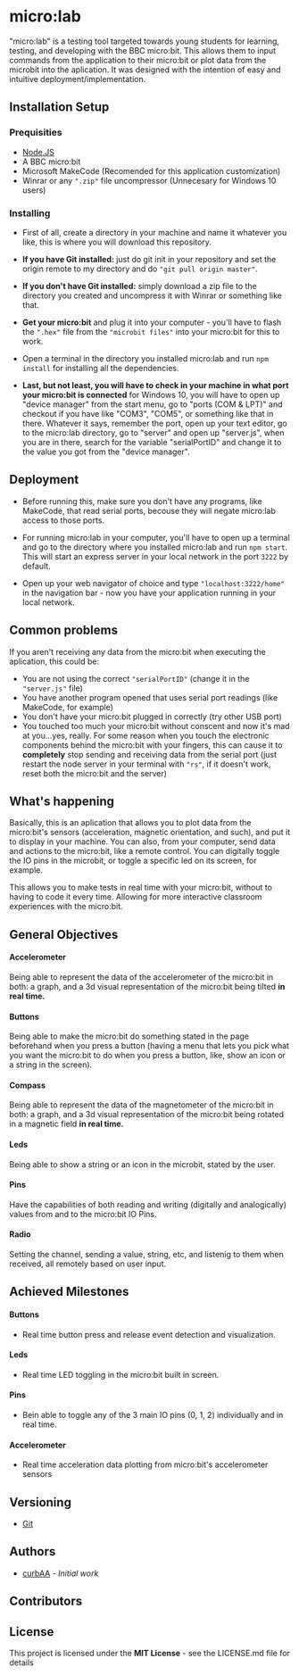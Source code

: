 # micro:lab
"micro:lab" is a testing tool targeted towards young students for learning, testing, and developing with the BBC micro:bit. This allows them to input commands from the application to their micro:bit or plot data from the microbit into the aplication. It was designed with the intention of easy and intuitive deployment/implementation. 



## Installation Setup
### Prequisities
- [Node.JS](https://nodejs.org/es/)
- A BBC micro:bit
- Microsoft MakeCode (Recomended for this application customization)
- Winrar or any `".zip"` file uncompressor (Unnecesary for Windows 10 users)
### Installing
- First of all, create a directory in your machine and name it whatever you like, this is where you will download this repository.

- **If you have Git installed:** just do git init in your repository and set the origin remote to my directory and do ```"git pull origin master"```.

- **If you don't have Git installed:** simply download a zip file to the directory you created and uncompress it with Winrar or something like that.

- **Get your micro:bit** and plug it into your computer - you'll have to flash the `".hex"` file from the `"microbit files"` into your micro:bit for this to work.

- Open a terminal in the directory you installed micro:lab and run `npm install` for installing all the dependencies.

- **Last, but not least, you will have to check in your machine in what port your micro:bit is connected** for Windows 10, you will have to open up "device manager" from the start menu, go to "ports (COM & LPT)" and checkout if you have like "COM3", "COM5", or something like that in there. Whatever it says, remember the port, open up your text editor, go to the micro:lab directory, go to "server" and open up "server.js", when you are in there, search for the variable "serialPortID" and change it to the value you got from the "device manager". 



## Deployment
- Before running this, make sure you don't have any programs, like MakeCode, that read serial ports, becouse they will negate micro:lab access to those ports.

- For running micro:lab in your computer, you'll have to open up a terminal and go to the directory where you installed micro:lab and run `npm start`. This will start an express server in your local network in the port `3222` by default.

- Open up your web navigator of choice and type `"localhost:3222/home"` in the navigation bar - now you have your application running in your local network.

## Common problems
If you aren't receiving any data from the micro:bit when executing the aplication, this could be:
- You are not using the correct `"serialPortID"` (change it in the `"server.js"` file)
- You have another program opened that uses serial port readings (like MakeCode, for example)
- You don't have your micro:bit plugged in correctly (try other USB port)
- You touched too much your micro:bit without conscent and now it's mad at you...yes, really. For some reason when you touch the electronic components behind the micro:bit with your fingers, this can cause it to **completely** stop sending and receiving data from the serial port (just restart the node server in your terminal with `"rs"`, if it doesn't work, reset both the micro:bit and the server)


## What's happening
Basically, this is an aplication that allows you to plot data from the micro:bit's sensors (acceleration, magnetic orientation, and such), and put it to display in your machine. You can also, from your computer, send data and actions to the micro:bit, like a remote control. You can digitally toggle the IO pins in the microbit, or toggle a specific led on its screen, for example.

This allows you to make tests in real time with your micro:bit, without to having to code it every time. Allowing for more interactive classroom experiences with the micro:bit.





## General Objectives
#### Accelerometer
Being able to represent the data of the accelerometer of the micro:bit in both: a graph, and a 3d visual representation of the micro:bit being tilted **in real time.**

#### Buttons
Being able to make the micro:bit do something stated in the page beforehand when you press a button (having a menu that lets you pick what you want the micro:bit to do when you press a button, like, show an icon or a string in the screen).

#### Compass
Being able to represent the data of the magnetometer of the micro:bit in both: a graph, and a 3d visual representation of the micro:bit being rotated in a magnetic field **in real time.**

#### Leds
Being able to show a string or an icon in the microbit, stated by the user.

#### Pins
Have the capabilities of both reading and writing (digitally and analogically) values from and to the micro:bit IO Pins.

#### Radio
Setting the channel, sending a value, string, etc, and listenig to them when received, all remotely based on user input.



## Achieved Milestones
#### Buttons
- Real time button press and release event detection and visualization.

#### Leds
- Real time LED toggling in the micro:bit built in screen.

#### Pins
- Bein able to toggle any of the 3 main IO pins (0, 1, 2) individually and in real time.

#### Accelerometer
- Real time acceleration data plotting from micro:bit's accelerometer sensors



## Versioning
- [Git](https://git-scm.com/)



## Authors
- [curbAA](https://github.com/curbAA) - *Initial work* 



## Contributors


## License
This project is licensed under the **MIT License** - see the LICENSE.md file for details

